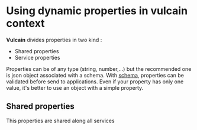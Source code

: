 # Using dynamic properties in vulcain context

**Vulcain** divides properties in two kind :

* Shared properties
* Service properties

Properties can be of any type (string, number,...) but the recommended one is json object associated with a schema.
With [schema](schema), properties can be validated before send to applications. Even if your property has only one value,
it's better to use an object with a simple property.

## Shared properties

This properties are shared along all services